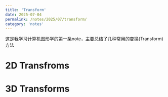 ```yaml
---
title: 'Transform'
date: 2025-07-04
permalink: /notes/2025/07/transform/
category: 'notes'
---
```


这是我学习计算机图形学的第一条note，主要总结了几种常用的变换(Transform)方法

2D Transfroms
======

3D Transforms
======

